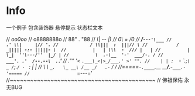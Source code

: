 # Info

一个例子 包含装饰器 悬停提示 状态栏文本

//                  _oo0oo_
//                 o8888888o
//                 88" . "88
//                 (| -_- |)
//                 0\  =  /0
//               ___/`---'\___
//             .' \\|     |// '.
//            / \\|||  :  |||// \
//           / _||||| -:- |||||- \ 
//          |   | \\\  -  /// |   |
//          | \_|  ''\---/''  |_/ |
//          \  .-\__  '-'  ___/-. /
//        ___'. .'  /--.--\  `. .'___
//     ."" '<  `.___\_<|>_/___.' >' "".
//    | | :  `- \`.;`\ _ /`;.`/ - ` : | |
//    \  \ `_.   \_ __\ /__ _/   .-` /  /
//=====`-.____`.___ \_____/___.-`___.-'=====
//                  `=---='
//~~~~~~~~~~~~~~~~~~~~~~~~~~~~~~~~~~~~~~~~~~~
//        佛祖保佑         永无BUG
